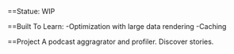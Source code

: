 ==Statue: WIP

==Built To Learn: 
-Optimization with large data rendering
-Caching

==Project
A podcast aggragrator and profiler. Discover stories. 
